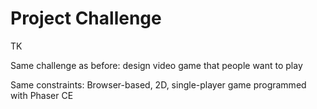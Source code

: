 # Project Challenge

TK

Same challenge as before:  design video game that people want to play

Same constraints:  Browser-based, 2D, single-player game programmed with Phaser CE

